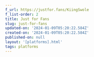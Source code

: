 ```yaml
---
f_url: https://justfor.fans/KiingSwole
f_list-order: 2
title: Just for Fans
slug: just-for-fans
updated-on: '2024-01-09T05:20:22.584Z'
created-on: '2024-01-09T05:20:22.584Z'
published-on: null
layout: '[platforms].html'
tags: platforms
---
```




